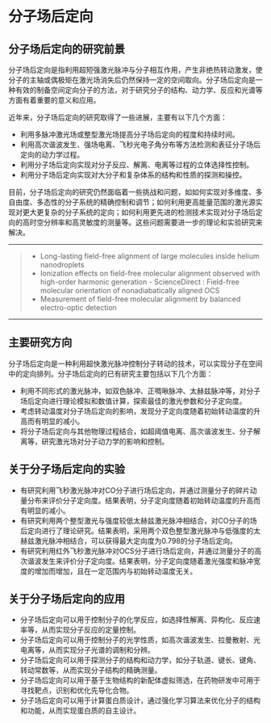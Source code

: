 # 分子场后定向

## 分子场后定向的研究前景

分子场后定向是指利用超短强激光脉冲与分子相互作用，产生非绝热转动激发，使分子的主轴或偶极矩在激光场消失后仍然保持一定的空间取向。分子场后定向是一种有效的制备空间定向分子的方法，对于研究分子的结构、动力学、反应和光谱等方面有着重要的意义和应用。

近年来，分子场后定向的研究取得了一些进展，主要有以下几个方面：

- 利用多脉冲激光场或整型激光场提高分子场后定向的程度和持续时间。
- 利用高次谐波发生、强场电离、飞秒光电子角分布等方法检测和表征分子场后定向的动力学过程。
- 利用分子场后定向实现对分子反应、解离、电离等过程的立体选择性控制。
- 利用分子场后定向实现对大分子和复杂体系的结构和性质的探测和操控。

目前，分子场后定向的研究仍然面临着一些挑战和问题，如如何实现对多维度、多自由度、多态性的分子系统的精确控制和调节；如何利用更高能量范围的激光源实现对更大更复杂的分子系统的定向；如何利用更先进的检测技术实现对分子场后定向的高时空分辨率和高灵敏度的测量等。这些问题需要进一步的理论和实验研究来解决。

---
> - Long-lasting field-free alignment of large molecules inside helium nanodroplets
> - Ionization effects on field-free molecular alignment observed with high-order harmonic generation - ScienceDirect : Field-free molecular orientation of nonadiabatically aligned OCS
> - Measurement of field-free molecular alignment by balanced electro-optic detection

---

## 主要研究方向

分子场后定向是一种利用超快激光脉冲控制分子转动的技术，可以实现分子在空间中的定向排列。分子场后定向的已有研究主要包括以下几个方面：

- 利用不同形式的激光脉冲，如双色脉冲、正啁啾脉冲、太赫兹脉冲等，对分子场后定向进行理论模拟和数值计算，探索最佳的激光参数和分子定向度。
- 考虑转动温度对分子场后定向的影响，发现分子定向度随着初始转动温度的升高而有明显的减小。
- 将分子场后定向与其他物理过程结合，如超阈值电离、高次谐波发生、分子解离等，研究激光场对分子动力学的影响和控制。

## 关于分子场后定向的实验

- 有研究利用飞秒激光脉冲对CO分子进行场后定向，并通过测量分子的碎片动量分布来评价分子定向度。结果表明，分子定向度随着初始转动温度的升高而有明显的减小。
- 有研究利用两个整型激光与强度较低太赫兹激光脉冲相结合，对CO分子的场后定向进行了理论研究。结果表明，采用两个双色整型激光脉冲与低强度的太赫兹激光脉冲相结合，可以获得最大定向度为0.798的分子场后定向。
- 有研究利用红外飞秒激光脉冲对OCS分子进行场后定向，并通过测量分子的高次谐波发生来评价分子定向度。结果表明，分子定向度随着激光强度和脉冲宽度的增加而增加，且在一定范围内与初始转动温度无关。

## 关于分子场后定向的应用

- 分子场后定向可以用于控制分子的化学反应，如选择性解离、异构化、反应速率等，从而实现分子反应的定量控制。
- 分子场后定向可以用于控制分子的光学性质，如高次谐波发生、拉曼散射、光电离等，从而实现分子光谱的调制和分辨。
- 分子场后定向可以用于探测分子的结构和动力学，如分子轨道、键长、键角、转动常数等，从而实现分子结构的精确测量。
- 分子场后定向可以用于基于生物结构的新配体虚拟筛选，在药物研发中可用于寻找靶点，识别和优化先导化合物。
- 分子场后定向可以用于计算蛋白质设计，通过强化学习算法来优化分子的结构和功能，从而实现蛋白质的自主设计。
